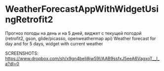 # WeatherForecastAppWithWidgetUsingRetrofit2
Прогноз погоды на день и на 5 дней, виджет с текущей погодой (retrofit2, gson, glide/picasso, openweathermap api) 
Weather forecast for day and for 5 days, widget with current weather

SCREENSHOTS: https://www.dropbox.com/sh/x9gn4beli8jw59l/AAB9ssfxJ5eeA6VagxoT__I_a?dl=0
